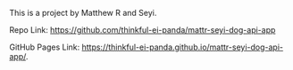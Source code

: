 This is a project by Matthew R and Seyi.

Repo Link:
https://github.com/thinkful-ei-panda/mattr-seyi-dog-api-app

GitHub Pages Link:
https://thinkful-ei-panda.github.io/mattr-seyi-dog-api-app/.
